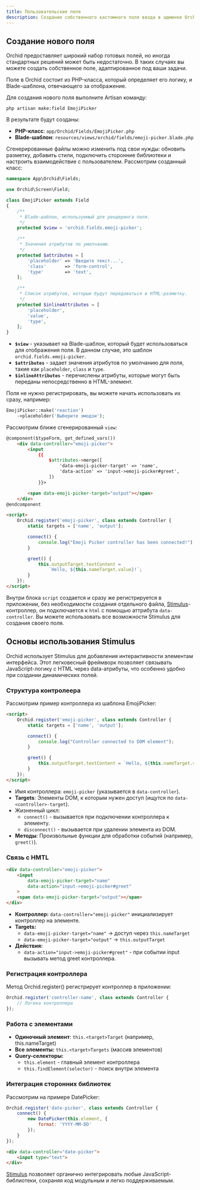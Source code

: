 ```yaml
---
title: Пользовательские поля
description: Создание собственного кастомного поля ввода в админке Orchid
---
```


## Создание нового поля

Orchid предоставляет широкий набор готовых полей, но иногда стандартных решений может быть недостаточно.
В таких случаях вы можете создать собственное поле, адаптированное под ваши задачи.

Поле в Orchid состоит из PHP-класса, который определяет его логику, и Blade-шаблона, отвечающего за отображение.

Для создания нового поля выполните Artisan команду:

```shell
php artisan make:field EmojiPicker
```

В результате будут созданы:  

- **PHP-класс**: `app/Orchid/Fields/EmojiPicker.php`  
- **Blade-шаблон**: `resources/views/orchid/fields/emoji-picker.blade.php`  

Сгенерированные файлы можно изменить под свои нужды: обновить разметку, добавить стили, подключить сторонние библиотеки и настроить взаимодействие с пользователем. Рассмотрим созданный класс:

```php
namespace App\Orchid\Fields;

use Orchid\Screen\Field;

class EmojiPicker extends Field
{
    /**
     * Blade-шаблон, используемый для рендеринга поля.
     */
    protected $view = 'orchid.fields.emoji-picker';

    /**
     * Значения атрибутов по умолчанию.
     */
    protected $attributes = [
        'placeholder' => 'Введите текст...',
        'class'       => 'form-control',
        'type'        => 'text',
    ];

    /**
     * Список атрибутов, которые будут передаваться в HTML-разметку.
     */
    protected $inlineAttributes = [
        'placeholder',
        'value',
        'type',
    ];
}
```

- **`$view`**  - указывает на Blade-шаблон, который будет использоваться для отображения поля. В данном случае, это шаблон `orchid.fields.emoji-picker`.
- **`$attributes`**  - задает значения атрибутов по умолчанию для поля, такие как `placeholder`, `class` и `type`.
- **`$inlineAttributes`**  - перечислены атрибуты, которые могут быть переданы непосредственно в HTML-элемент.

Поля не нужно регистрировать, вы можете начать использовать их сразу, например:

```php
EmojiPicker::make('reaction')
    ->placeholder('Выберите эмодзи');
```

Рассмотрим ближе сгенерированный `view`:

```html
@component($typeForm, get_defined_vars())
    <div data-controller="emoji-picker">
        <input
            {{
                $attributes->merge([
                    'data-emoji-picker-target' => 'name',
                    'data-action' => 'input->emoji-picker#greet',
                ])
            }}>

        <span data-emoji-picker-target="output"></span>
    </div>
@endcomponent

<script>
    Orchid.register('emoji-picker', class extends Controller {
        static targets = ['name', 'output'];

        connect() {
            console.log("Emoji Picker controller has been connected!");
        }

        greet() {
            this.outputTarget.textContent =
                `Hello, ${this.nameTarget.value}!`;
        }
    });
</script>
```

Внутри блока `script` создается и сразу же регистрируется в приложении, без необходимости создания
отдельного файла, [Stimulus](https://stimulus.hotwired.dev/handbook/introduction)-контроллер, он подключается к `html`
с помощью аттрибута `data-controller`. Вы можете использовать все возможности Stimulus для создания своего поля.

## Основы использования Stimulus

Orchid использует Stimulus для добавления интерактивности элементам интерфейса.
Этот легковесный фреймворк позволяет связывать JavaScript-логику с HTML через data-атрибуты, что особенно удобно при создании динамических полей.

### Структура контролеера

Рассмотрим пример контроллера из шаблона EmojiPicker:

```html
<script>
    Orchid.register('emoji-picker', class extends Controller {
        static targets = ['name', 'output'];

        connect() {
            console.log("Controller connected to DOM element");
        }

        greet() {
            this.outputTarget.textContent = `Hello, ${this.nameTarget.value}!`;
        }
    });
</script>
```

- Имя контроллера: `emoji-picker` (указывается в `data-controller`).
- **Targets**: Элементы DOM, к которым нужен доступ (ищутся по `data-<controller>-target`).
- Жизненный цикл:
  - `connect()` - вызывается при подключении контроллера к элементу.
  - `disconnect()` - вызывается при удалении элемента из DOM.
- **Методы**: Произвольные функции для обработки событий (например, `greet()`).

### Связь c HMTL

```html
<div data-controller="emoji-picker">
    <input 
        data-emoji-picker-target="name"
        data-action="input->emoji-picker#greet"
    >
    <span data-emoji-picker-target="output"></span>
</div>
```

- **Контроллер:** `data-controller="emoji-picker"` инициализирует контроллер на элементе.
- **Targets:**
  - `data-emoji-picker-target="name"` → доступ через `this.nameTarget`
  - `data-emoji-picker-target="output"` → `this.outputTarget`
- **Действия:**
  - `data-action="input->emoji-picker#greet"` - при событии input вызывать метод greet контроллера.

### Регистрация контроллера

Метод Orchid.register() регистрирует контроллер в приложении:

```js
Orchid.register('controller-name', class extends Controller {
    // Логика контроллера
});
```

### Работа с элементами

- **Одиночный элемент**: `this.<target>Target` (например, this.nameTarget)
- **Все элементы:** `this.<target>Targets` (массив элементов)
- **Query-селекторы:**
  - `this.element` - главный элемент контроллера
  - `this.findElement(selector)` - поиск внутри элемента

### Интеграция сторонних библиотек

Рассмотрим на примере DatePicker:

```js
Orchid.register('date-picker', class extends Controller {
    connect() {
        new DatePicker(this.element, {
            format: 'YYYY-MM-DD'
        });
    }
});
```

```html
<div data-controller="date-picker">
    <input type="text">
</div>
```

[Stimulus](https://stimulus.hotwired.dev/handbook/introduction) позволяет органично интегрировать любые JavaScript-библиотеки, сохраняя код модульным и легко поддерживаемым.
